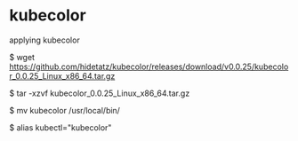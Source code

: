 # kubecolor
applying kubecolor


$ wget https://github.com/hidetatz/kubecolor/releases/download/v0.0.25/kubecolor_0.0.25_Linux_x86_64.tar.gz

$ tar -xzvf kubecolor_0.0.25_Linux_x86_64.tar.gz

$ mv kubecolor /usr/local/bin/

$ alias kubectl="kubecolor"
